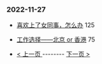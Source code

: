 ### 2022-11-27 
- [喜欢上了女同事，怎么办](https://www.v2ex.com/t/898176) 125
- [工作选择——北京 or 香港](https://www.v2ex.com/t/898159) 75 

- [ < 上一页 ](https://github.com/able8/v2ex-hot-record/blob/master/2022-11-26.md) -------- [ 下一页 > ](https://github.com/able8/v2ex-hot-record/blob/master/2022-11-28.md)